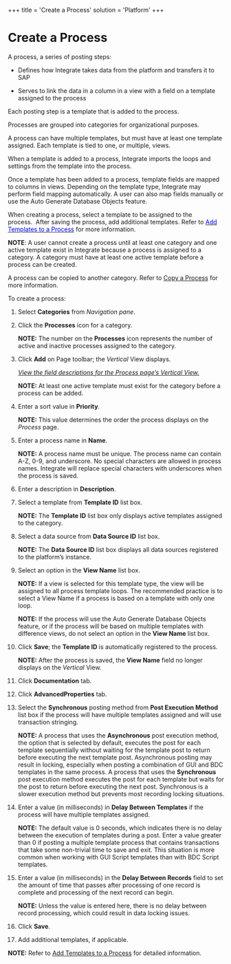 +++
title = 'Create a Process'
solution = 'Platform'
+++

# Create a Process

A process, a series of posting steps:

  - Defines how Integrate takes data from the platform and transfers it
    to SAP

  - Serves to link the data in a column in a view with a field on a
    template assigned to the process

Each posting step is a template that is added to the process.

Processes are grouped into categories for organizational purposes.

A process can have multiple templates, but must have at least one
template assigned. Each template is tied to one, or multiple, views.

When a template is added to a process, Integrate imports the loops and
settings from the template into the process.

Once a template has been added to a process, template fields are mapped
to columns in views. Depending on the template type, Integrate may
perform field mapping automatically. A user can also map fields manually
or use the Auto Generate Database Objects feature.

When creating a process, select a template to be assigned to the
process.  After saving the process, add additional templates. Refer to
[*<span style="color: #0000ff;font-style: normal;">Add Templates to a
Process</span>*](Add_Templates_to_a_Process) for more information.

**NOTE**: A user cannot create a process until at least one category and
one active template exist in Integrate because a process is assigned to
a category. A category must have at least one active template before a
process can be created.

A process can be copied to another category. Refer to [Copy a
Process](Copy_a_Process) for more information.

To create a process:

1.  Select **Categories** from *Navigation pane*.

2.  Click the **Processes** icon for a category.
    
    **NOTE:** The number on the **Processes** icon represents the number
    of active and inactive processes assigned to the category.

3.  Click **Add** on Page toolbar; the *Vertical* View displays.
    
    *[View the field descriptions for the Process page’s Vertical
    View.](../Page_Desc/Process_H#Process_V_All_Tabs)*
    
    **NOTE:** At least one active template must exist for the category
    before a process can be added.

4.  Enter a sort value in **Priority**.
    
    **NOTE:** This value determines the order the process displays on
    the *Process* page.

5.  Enter a process name in **Name**.
    
    **NOTE:** A process name must be unique. The process name can
    contain A-Z, 0-9, and underscore. No special characters are allowed
    in process names. Integrate will replace special characters with
    underscores when the process is saved.

6.  Enter a description in **Description**.

7.  Select a template from **Template ID** list box.
    
    **NOTE:** The **Template ID** list box only displays active
    templates assigned to the category.

8.  Select a data source from **Data Source ID** list box.
    
    **NOTE:** The **Data Source ID** list box displays all data sources
    registered to the platform’s instance.

9.  Select an option in the **View Name** list box.
    
    **NOTE:** If a view is selected for this template type, the view
    will be assigned to all process template loops. The recommended
    practice is to select a View Name if a process is based on a
    template with only one loop.
    
    **NOTE:** If the process will use the Auto Generate Database Objects
    feature, or if the process will be based on multiple templates with
    difference views, do not select an option in the **View Name** list
    box.

10. Click **Save**; the **Template ID** is automatically registered to
    the process.
    
    **NOTE:** After the process is saved, the **View Name** field no
    longer displays on the *Vertical* View.

11. Click **Documentation** tab.

12. Click **AdvancedProperties** tab.

13. Select the **Synchronous** posting method from **Post Execution
    Method** list box if the process will have multiple templates
    assigned and will use transaction stringing.
    
    **NOTE:** A process that uses the **Asynchronous** post execution
    method, the option that is selected by default, executes the post
    for each template sequentially without waiting for the template post
    to return before executing the next template post. Asynchronous
    posting may result in locking, especially when posting a combination
    of GUI and BDC templates in the same process. A process that uses
    the **Synchronous** post execution method executes the post for each
    template but waits for the post to return before executing the next
    post. Synchronous is a slower execution method but prevents most
    recording locking situations.

14. Enter a value (in milliseconds) in **Delay Between Templates** if
    the process will have multiple templates assigned.
    
    **NOTE:** The default value is 0 seconds, which indicates there is
    no delay between the execution of templates during a post. Enter a
    value greater than 0 if posting a multiple template process that
    contains transactions that take some non-trivial time to save and
    exit. This situation is more common when working with GUI Script
    templates than with BDC Script templates.

15. Enter a value (in milliseconds) in the
    <span style="font-weight: bold;">Delay Between Records</span> field
    to set the amount of time that passes after processing of one record
    is complete and processing of the next record can begin.
    
    **NOTE:** Unless the value is entered here, there is no delay
    between record processing, which could result in data locking
    issues.

16. Click **Save**.

17. Add additional templates, if applicable.

**NOTE:** Refer to [Add Templates to a
Process](Add_Templates_to_a_Process) for detailed information.
